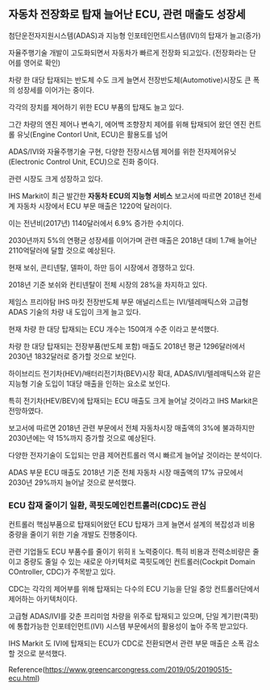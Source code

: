 ## 자동차 전장화로 탑재 늘어난 ECU, 관련 매출도 성장세 

첨단운전자지원시스템(ADAS)과 지능형 인포테인먼트시스템(IVI)의 탑재가 늘고(증가)

자율주행기술 개발이 고도화되면서 자동차가 빠르게 전장화 되고있다. (전장화라는 단어를 영어로 확인)





차량 한 대당 탑재되는 반도체 수도 크게 늘면서 전장반도체(Automotive)시장도 큰 폭의 성장세를 이어가는 중이다.

각각의 장치를 제어하기 위한 ECU 부품의 탑재도 늘고 있다.

그간 차량의 엔진 제어나 변속기, 에어백 조향장치 제어를 위해 탑재되어 왔던 엔진 컨트롤 유닛(Engine Contorl Unit, ECU)은 활용도를 넘어 

ADAS/IVI와 자율주행기술 구현, 다양한 전장시스템 제어를 위한 전자제어유닛(Electronic Control Unit, ECU)으로 진화 중이다.

관련 시장도 크게 성장하고 있다. 



IHS Markit이 최근 발간한 **자동차 ECU의 지능형 서비스** 보고서에 따르면 2018년 전세계 자동차 시장에서 ECU 부문 매출은 1220억 달러이다.

이는 전년비(2017년) 1140달러에서 6.9% 증가한 수치이다. 

2030년까지 5%의 연평균 성장세를 이어가며 관련 매출은 2018년 대비 1.7배 늘어난 2110억달러에 달할 것으로 예상된다.

현재 보쉬, 콘티넨탈, 델파이, 하만 등이 시장에서 경쟁하고 있다. 



2018년 기준 보쉬와 컨티넨탈이 전체 시장의 28%을 차지하고 있다.

제임스 프리야탐 IHS 마킷 전장반도체 부문 애널리스트는 IVI/텔레매틱스와 고급형 ADAS 기술의 차량 내 도입이 크게 늘고 있다.

현재 차량 한 대당 탑재되는 ECU 개수는 150여개 수준 이라고 분석했다. 


차량 한 대당 탑재되는 전장부품(반도체 포함) 매출도 2018년 평균 1296달러에서 2030년 1832달러로 증가할 것으로 보인다.

하이브리드 전기차(HEV)/배터리전기차(BEV)시장 확대, ADAS/IVI/텔레매틱스와 같은 지능형 기술 도입이 1대당 매출을 인하는 요소로 보인다. 


특히 전기차(HEV/BEV)에 탑재되는 ECU 매출도 크게 늘어날 것이라고 IHS Markit은 전망하였다. 

보고서에 따르면 2018년 관련 부문에서 전체 자동차시장 매출액의 3%에 불과하지만 2030년에는 약 15%까지 증가할 것으로 예상된다. 

다양한 전자기술이 도입되는 만큼 제어컨트롤러 역시 빠르게 늘어날 것이라는 분석이다.

ADAS 부문 ECU 매출도 2018년 기준 전체 자동차 시장 매출액의 17% 규모에서 2030년 29%까지 늘어날 것으로 분석했다.


### ECU 찹재 줄이기 일환, 콕핏도메인컨트롤러(CDC)도 관심

컨트롤러 핵심부품으로 탑재되어왔던 ECU 탑재가 크게 늘면서 설계의 복잡성과 비용 중량을 줄이기 위한 기술 개발도 진행중이다.

관련 기업들도 ECU 부품수를 줄이기 위히ㅐ 노력중이다. 특히 비용과 전력소비량은 줄이고 중량도 줄일 수 있는 새로운 아키텍처로 콕핏도메인 컨트롤러(Cockpit Domain COntroller, CDC)가 주목받고 있다.

CDC는 각각의 제어부를 위해 탑재되는 다수의 ECU 기능을 단일 중앙 컨트롤러단에서 제어하는 아키텍처이다.

고급형 ADAS/IVI를 갖춘 프리미엄 차량을 위주로 탑재되고 있으며, 단일 계기판(콕핏)에 통합가능한 인포테인먼트(IVI) 시스템 부문에서의 활용성이 높아 주목 받고있다.



IHS Markit 도 IVI에 탑재되는 ECU가 CDC로 전환되면서 관련 부문 매출은 소폭 감소할 것으로 분석했다. 



Reference(https://www.greencarcongress.com/2019/05/20190515-ecu.html)

